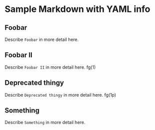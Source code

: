 # Sample Markdown with YAML info

## Foobar
<!-- YAML
added: v1.0.0
-->

Describe `Foobar` in more detail here.

## Foobar II
<!-- YAML
added:
  - v5.3.0
  - v4.2.0
changes:
  - version: v4.2.0
    pr-url: https://github.com/nodejs/node/pull/3276
    description: The `error` parameter can now be an arrow function.
-->

Describe `Foobar II` in more detail here. fg(1)

## Deprecated thingy
<!-- YAML
added: v1.0.0
deprecated: v2.0.0
-->

Describe `Deprecated thingy` in more detail here. fg(1p)

## Something
<!-- This is not a metadata comment -->

Describe `Something` in more detail here.
